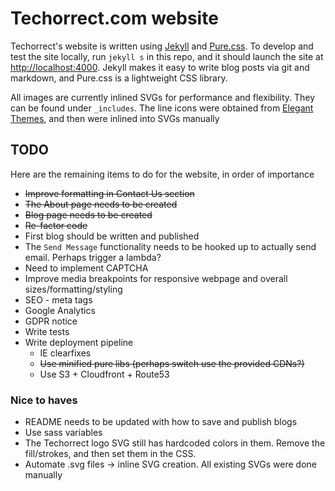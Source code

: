# Techorrect.com website

Techorrect's website is written using [Jekyll](https://jekyllrb.com) and [Pure.css](https://purecss.io).  To develop and test the site locally, run `jekyll s` in this repo, and it should launch the site at [http://localhost:4000](http://localhost:4000).  Jekyll makes it easy to write blog posts via git and markdown, and Pure.css is a lightweight CSS library.

All images are currently inlined SVGs for performance and flexibility.  They can be found under `_includes`.  The line icons were obtained from [Elegant Themes](https://www.elegantthemes.com/blog/freebie-of-the-week/free-line-style-icons), and then were inlined into SVGs manually

## TODO

Here are the remaining items to do for the website, in order of importance

* ~~Improve formatting in Contact Us section~~
* ~~The About page needs to be created~~
* ~~Blog page needs to be created~~
* ~~Re-factor code~~
* First blog should be written and published
* The `Send Message` functionality needs to be hooked up to actually send email.  Perhaps trigger a lambda?
* Need to implement CAPTCHA
* Improve media breakpoints for responsive webpage and overall sizes/formatting/styling
* SEO - meta tags
* Google Analytics
* GDPR notice
* Write tests
* Write deployment pipeline
  * IE clearfixes
  * ~~Use minified pure libs (perhaps switch use the provided CDNs?)~~
  * Use S3 + Cloudfront + Route53

### Nice to haves

* README needs to be updated with how to save and publish blogs
* Use sass variables
* The Techorrect logo SVG still has hardcoded colors in them.  Remove the fill/strokes, and then set them in the CSS.
* Automate .svg files -> inline SVG creation.  All existing SVGs were done manually
